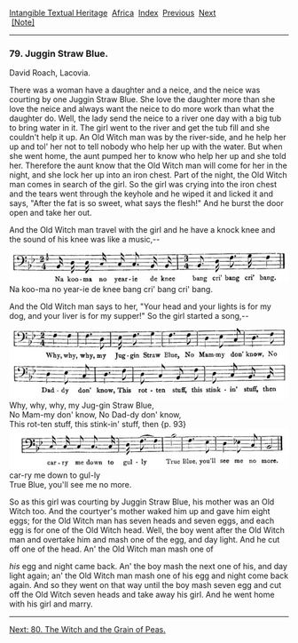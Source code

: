 [Intangible Textual Heritage](../../index)  [Africa](../index) 
[Index](index)  [Previous](jas078)  [Next](jas080)   
 [\[Note\]](jas079n)

------------------------------------------------------------------------

### 79. Juggin Straw Blue.

David Roach, Lacovia.

There was a woman have a daughter and a neice, and the neice was
courting by one Juggin Straw Blue. She love the daughter more than she
love the neice and always want the neice to do more work than what the
daughter do. Well, the lady send the neice to a river one day with a big
tub to bring water in it. The girl went to the river and get the tub
fill and she couldn't help it up. An Old Witch man was by the
river-side, and he help her up and tol' her not to tell nobody who help
her up with the water. But when she went home, the aunt pumped her to
know who help her up and she told her. Therefore the aunt know that the
Old Witch man will come for her in the night, and she lock her up into
an iron chest. Part of the night, the Old Witch man comes in search of
the girl. So the girl was crying into the iron chest and the tears went
through the keyhole and he wiped it and licked it and says, "After the
fat is so sweet, what says the flesh!" And he burst the door open and
take her out.

And the Old Witch man travel with the girl and he have a knock knee and
the sound of his knee was like a music,--

<span id="09200.jpg">![](img/09200.jpg)</span>  
Na koo-ma no year-ie de knee bang cri' bang cri' bang.

And the Old Witch man says to her, "Your head and your lights is for my
dog, and your liver is for my supper!" So the girl started a song,--

<span id="09201.jpg">![](img/09201.jpg)</span>  
Why, why, why, my Jug-gin Straw Blue,  
No Mam-my don' know, No Dad-dy don' know,  
This rot-ten stuff, this stink-in' stuff, then {p. 93}  
<span id="09300.jpg">![](img/09300.jpg)</span>  
car-ry me down to gul-ly  
True Blue, you'll see me no more.

So as this girl was courting by Juggin Straw Blue, his mother was an Old
Witch too. And the courtyer's mother waked him up and gave him eight
eggs; for the Old Witch man has seven heads and seven eggs, and each egg
is for one of the Old Witch head. Well, the boy went after the Old Witch
man and overtake him and mash one of the egg, and day light. And he cut
off one of the head. An' the Old Witch man mash one of

*his* egg and night came back. An' the boy mash the next one of his, and
day light again; an' the Old Witch man mash one of his egg and night
come back again. And so they went on that way until the boy mash seven
egg and cut off the Old Witch seven heads and take away his girl. And he
went home with his girl and marry.

------------------------------------------------------------------------

[Next: 80. The Witch and the Grain of Peas.](jas080)

